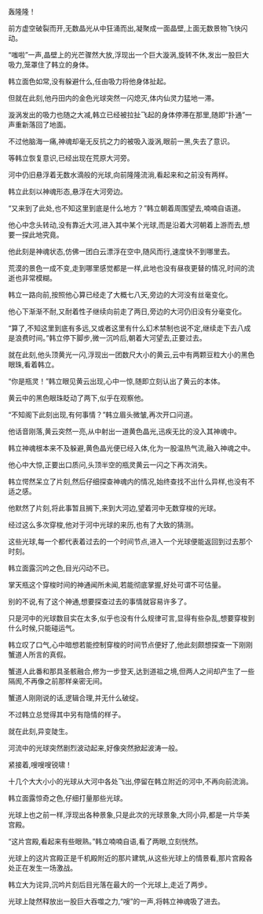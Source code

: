 
轰隆隆！

前方虚空破裂而开,无数晶光从中狂涌而出,凝聚成一面晶壁,上面无数景物飞快闪动。

“嗤啦”一声,晶壁上的光芒骤然大放,浮现出一个巨大漩涡,旋转不休,发出一股巨大吸力,笼罩住了韩立的身体。

韩立面色如常,没有躲避什么,任由吸力将他身体扯起。

但就在此刻,他丹田内的金色光球突然一闪熄灭,体内仙灵力猛地一滞。

漩涡发出的吸力也随之大减,韩立已经被拉扯飞起的身体停滞在那里,随即“扑通”一声重新落回了地面。

不过他脑海一痛,神魂却毫无反抗之力的被吸入漩涡,眼前一黑,失去了意识。

等韩立恢复意识,已经出现在荒原大河旁。

河中仍旧悬浮着无数水滴般的光球,向前隆隆流淌,看起来和之前没有两样。

韩立此刻以神魂形态,悬浮在大河旁边。

“又来到了此处,也不知这里到底是什么地方？”韩立朝着周围望去,喃喃自语道。

他心中念头转动,没有靠近大河,进入其中某个光球,而是沿着大河朝着上游而去,想要一探此地究竟。

他此刻是神魂状态,仿佛一团白云漂浮在空中,随风而行,速度快不到哪里去。

荒漠的景色一成不变,走到哪里感觉都是一样,此地也没有昼夜更替的情况,时间的流逝也非常模糊。

韩立一路向前,按照他心算已经走了大概七八天,旁边的大河没有丝毫变化。

他心下渐渐不耐,又耐着性子继续向前走了两日,旁边的大河仍旧没有分毫变化。

“算了,不知这里到底有多远,又或者这里有什么幻术禁制也说不定,继续走下去八成是浪费时间。”韩立停下脚步,微一沉吟后,朝着大河望去,正要过去。

就在此刻,他头顶黄光一闪,浮现出一团数尺大小的黄云,云中有两颗豆粒大小的黑色眼珠,看着韩立。

“你是瓶灵！”韩立眼见黄云出现,心中一惊,随即立刻认出了黄云的本体。

黄云中的黑色眼珠眨动了两下,似乎在观察他。

“不知阁下此刻出现,有何事情？”韩立眉头微皱,再次开口问道。

他话音刚落,黄云突然一亮,从中射出一道黄色晶光,迅疾无比的没入其神魂中。

韩立神魂根本来不及躲避,黄色晶光便已经入体,化为一股温热气流,融入神魂之中。

他心中大惊,正要出口质问,头顶半空的瓶灵黄云一闪之下再次消失。

韩立愕然呆立了片刻,然后仔细探查神魂内的情况,始终查找不出什么异样,也没有不适之感。

他默然了片刻,将此事暂且搁下,来到大河边,望着河中无数穿梭的光球。

经过这么多次穿梭,他对于河中光球的来历,也有了大致的猜测。

这些光球,每一个都代表着过去的一个时间节点,进入一个光球便能返回到过去那个时刻。

韩立面露沉吟之色,目光闪动不已。

掌天瓶这个穿梭时间的神通闻所未闻,若能彻底掌握,好处可谓不可估量。

别的不说,有了这个神通,想要探查过去的事情就容易许多了。

只是河中的光球数目实在太多,似乎也没有什么规律可言,显得有些杂乱,想要穿梭到什么时候,只能碰运气。

韩立叹了口气,心中暗想若能控制穿梭的时间节点便好了,他此刻颇想探查一下刚刚蟹道人所言的真假。

蟹道人此番和那具圣骸融合,修为一步登天,达到道祖之境,但两人之间却产生了一些隔阂,不再像之前那样亲密无间。

蟹道人刚刚说的话,逻辑合理,并无什么破绽。

不过韩立总觉得其中另有隐情的样子。

就在此刻,异变陡生。

河流中的光球突然剧烈波动起来,好像突然掀起波涛一般。

紧接着,嗖嗖嗖锐啸！

十几个大大小小的光球从大河中各处飞出,停留在韩立附近的河中,不再向前流淌。

韩立面露惊奇之色,仔细打量那些光球。

光球上也之前一样,浮现出各种景象,只是此次的光球景象,大同小异,都是一片华美宫殿。

“这片宫殿,看起来有些眼熟。”韩立喃喃自语,看了两眼,立刻恍然。

光球上的这片宫殿正是千机殿附近的那片建筑,从这些光球上的情景看,那片宫殿各处正在发生一场激战。

韩立大为诧异,沉吟片刻后目光落在最大的一个光球上,走近了两步。

光球上陡然释放出一股巨大吞噬之力,“嗖”的一声,将韩立神魂吸了进去。